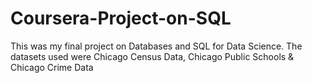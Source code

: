 # Coursera-Project-on-SQL
This was my final project on Databases and SQL for Data Science. The datasets used were Chicago Census Data, Chicago Public Schools &amp; Chicago Crime Data
